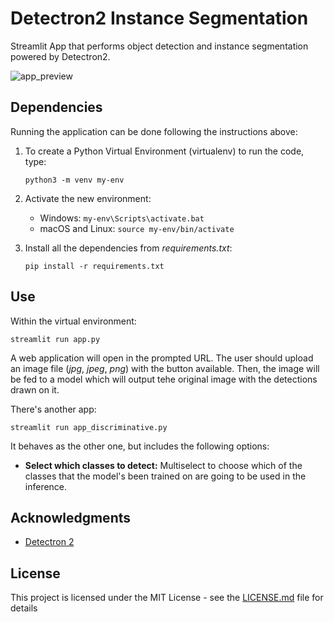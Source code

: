 # Detectron2 Instance Segmentation

Streamlit App that performs object detection and instance segmentation powered by Detectron2.

![app_preview](https://user-images.githubusercontent.com/17023476/98106894-086ba000-1e9a-11eb-8479-a3679e36d64a.png)


## Dependencies

Running the application can be done following the instructions above:

1. To create a Python Virtual Environment (virtualenv) to run the code, type:

    ```python3 -m venv my-env```

2. Activate the new environment:
    * Windows: ```my-env\Scripts\activate.bat```
    * macOS and Linux: ```source my-env/bin/activate``` 

3. Install all the dependencies from *requirements.txt*:

    ```pip install -r requirements.txt```

## Use

Within the virtual environment:

```streamlit run app.py```

A web application will open in the prompted URL. The user should upload an image file (*jpg*, *jpeg*, *png*) with the button available. Then, the image will be fed to a model which will output tehe original image with the detections drawn on it.

There's another app:

```streamlit run app_discriminative.py```

It behaves as the other one, but includes the following options:

* **Select which classes to detect:** Multiselect to choose which of the classes that the model's been trained on are going to be used in the inference. 

## Acknowledgments

* [Detectron 2](https://github.com/facebookresearch/detectron2)

## License

This project is licensed under the MIT License - see the [LICENSE.md](LICENSE.md) file for details